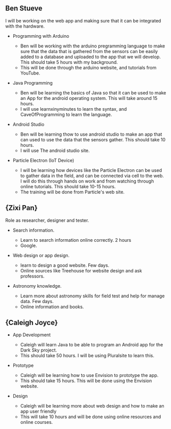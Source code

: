 ## Ben Stueve
I will be working on the web app and making sure that it can be integrated with the hardware.


- Programming with Arduino
  - Ben will be working with the arduino pregramming language to make sure that the data that is gathered from the sensors can be easily added to a database and uploaded to the app that we will develop. This should take 5 hours with my background.
  - This will be done through the arduino website, and tutorials from YouTube. 

- Java Programming
  - Ben will be learning the basics of Java so that it can be used to make an App for the android operating system. This will take around 15 hours.
  - I will use learnxinyminutes to learn the syntax, and CaveOfProgramming to learn the language.
  
- Android Studio
  - Ben will be learning thow to use android studio to make an app that can used to use the data that the sensors gather. This should take 10 hours.
  - I will use The android studio site.

- Particle Electron (IoT Device)
  - I will be learning how devices like the Particle Electron can be used to gather data in the field, and can be connected via cell to the web. I will do this through hands on work and from watching through online tutorials. This should take 10-15 hours.
  - The training will be done from Particle's web site.

## {Zixi Pan}
Role as researcher, designer and tester.

- Search information.
  - Learn to search information online correctly. 2 hours
  - Google.

- Web design or app design.
  - learn to design a good website. Few days.
  - Online sources like Treehouse for website design and ask professors.

- Astronomy knowledge.
  - Learn more about astronomy skills for field test and help for manage data. Few days.
  - Online information and books.

## {Caleigh Joyce}

- App Development
	- Caleigh will learn Java to be able to program an Android app for the Dark Sky project.
	- This should take 50 hours. I will be using Pluralsite to learn this. 

- Prototype 
	- Caleigh will be learning how to use Envision to prototype the app.
	- This should take 15 hours. This will be done using the Envision website.

- Design
	- Caleigh will be learning more about web design and how to make an app user friendly
	- This will take 10 hours and will be done using online resources and online courses.

	
	
	
	
	
	